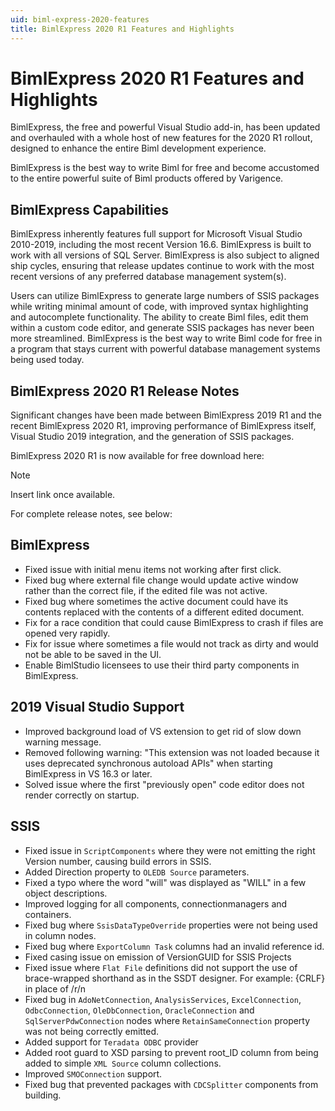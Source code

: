 ```yaml
---
uid: biml-express-2020-features
title: BimlExpress 2020 R1 Features and Highlights
---
```


# BimlExpress 2020 R1 Features and Highlights

BimlExpress, the free and powerful Visual Studio add-in, has been updated and overhauled with a whole host of new features for the 2020 R1 rollout, designed to enhance the entire Biml development experience.

BimlExpress is the best way to write Biml for free and become accustomed to the entire powerful suite of Biml products offered by Varigence.

## BimlExpress Capabilities

BimlExpress inherently features full support for Microsoft Visual Studio 2010-2019, including the most recent Version 16.6. BimlExpress is built to work with all versions of SQL Server.
BimlExpress is also subject to aligned ship cycles, ensuring that release updates continue to work with the most recent versions of any preferred database management system(s).

Users can utilize BimlExpress to generate large numbers of SSIS packages while writing minimal amount of code, with improved syntax highlighting and autocomplete functionality.
The ability to create Biml files, edit them within a custom code editor, and generate SSIS packages has never been more streamlined.
BimlExpress is the best way to write Biml code for free in a program that stays current with powerful database management systems being used today.

## BimlExpress 2020 R1 Release Notes

Significant changes have been made between BimlExpress 2019 R1 and the recent BimlExpress 2020 R1, improving performance of BimlExpress itself, Visual Studio 2019 integration, and the generation of SSIS packages.

BimlExpress 2020 R1 is now available for free download here:

>[!NOTE]
>Insert link once available.

For complete release notes, see below:

## BimlExpress

* Fixed issue with initial menu items not working after first click.
* Fixed bug where external file change would update active window rather than the correct file, if the edited file was not active.
* Fixed bug where sometimes the active document could have its contents replaced with the contents of a different edited document.
* Fix for a race condition that could cause BimlExpress to crash if files are opened very rapidly.
* Fix for issue where sometimes a file would not track as dirty and would not be able to be saved in the UI.
* Enable BimlStudio licensees to use their third party components in BimlExpress.

## 2019 Visual Studio Support

* Improved background load of VS extension to get rid of slow down warning message.
* Removed following warning: "This extension was not loaded because it uses deprecated synchronous autoload APIs" when starting BimlExpress in VS 16.3 or later.
* Solved issue where the first "previously open" code editor does not render correctly on startup.

## SSIS

* Fixed issue in `ScriptComponents` where they were not emitting the right Version number, causing build errors in SSIS.
* Added Direction property to `OLEDB Source` parameters.
* Fixed a typo where the word "will" was displayed as "WILL" in a few object descriptions.
* Improved logging for all components, connectionmanagers and containers.
* Fixed bug where `SsisDataTypeOverride` properties were not being used in column nodes.
* Fixed bug where `ExportColumn Task` columns had an invalid reference id. 
* Fixed casing issue on emission of VersionGUID for SSIS Projects
* Fixed issue where `Flat File` definitions did not support the use of brace-wrapped shorthand as in the SSDT designer. For example: {CRLF} in place of /r/n
* Fixed bug in `AdoNetConnection`, `AnalysisServices`, `ExcelConnection`, `OdbcConnection`, `OleDbConnection`, `OracleConnection` and `SqlServerPdwConnection` nodes where `RetainSameConnection` property was not being correctly emitted.
* Added support for `Teradata ODBC` provider
* Added root guard to XSD parsing to prevent root_ID column from being added to simple `XML Source` column collections.
* Improved `SMOConnection` support.
* Fixed bug that prevented packages with `CDCSplitter` components from building.
